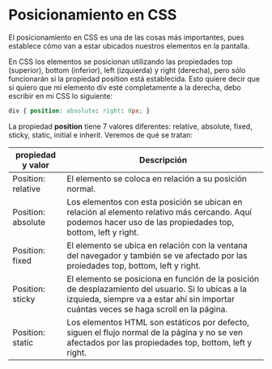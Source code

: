 # Posicionamiento en CSS

El posicionamiento en CSS es una de las cosas más importantes, pues establece cómo van a estar ubicados nuestros elementos en la pantalla.

En CSS los elementos se posicionan utilizando las propiedades top (superior), bottom (inferior), left (izquierda) y right (derecha), pero sólo funcionarán si la propiedad position está establecida. Esto quiere decir que si quiero que mi elemento div esté completamente a la derecha, debo escribir en mi CSS lo siguiente:

```CSS
div { position: absolute: right: 0px; }
```
La propiedad **position** tiene 7 valores diferentes: relative, absolute, fixed, sticky, static, initial e inherit. Veremos de qué se tratan:

| propiedad y valor  | Descripción                                                                                                                                                                                  |
| ------------------ | -------------------------------------------------------------------------------------------------------------------------------------------------------------------------------------------- |
| Position: relative | El elemento se coloca en relación a su posición normal.                                                                                                                                      |
| Position: absolute | Los elementos con esta posición se ubican en relación al elemento relativo más cercando. Aquí podemos hacer uso de las propiedades top, bottom, left y right.                                |
| Position: fixed    | El elemento se ubica en relación con la ventana del navegador y también se ve afectado por las proiedades top, bottom, left y right.                                                         |
| Position: sticky   | El elemento se posiciona en función de la posición de desplazamiento del usuario. Si lo ubicas a la izquieda, siempre va a estar ahí sin importar cuántas veces se haga scroll en la página. |
| Position: static   | Los elementos HTML son estáticos por defecto, siguen el flujo normal de la página y no se ven afectados por las propiedades top, bottom, left y right.                                                                                                                                                                                             |
